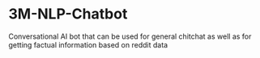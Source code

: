 # 3M-NLP-Chatbot
Conversational AI bot that can be used for general chitchat as well as for getting factual information based on reddit data
